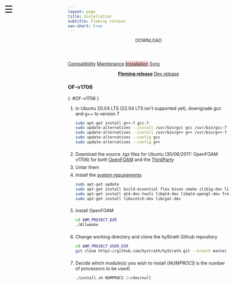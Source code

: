 ```yaml
---
layout: page
title: Installation
subtitle: Fleming release
nav-short: true
--- 
```


<div id="mySidenav" class="sidenav">
  <a href="javascript:void(0)" class="closebtn" onclick="closeNav()"><i class='fa fa-times'></i></a>
  <header>DOWNLOAD</header>
  <a href="https://hystrath.github.io/download/compatibility/">Compatibility</a>
  <a href="https://hystrath.github.io/download/maintenance/">Maintenance</a>
  <a href="https://hystrath.github.io/download/fleming/installation/" style="background-color:#FFCCCC">Installation</a>
  <a href="https://hystrath.github.io/download/fleming/sync/">Sync</a>
</div>

<span style="position: fixed;font-size:30px;cursor:pointer; margin:0px; top:60px;left:30px;" onclick="reopenNav()">&#9776;</span>

<script>
function openNav() {
  document.getElementById("mySidenav").style.width = "210px";
  document.getElementById("mySidenav").style.transition = "0s";
}

function closeNav() {
  document.getElementById("mySidenav").style.width = "0px";
  localStorage.removeItem('show_sidenav');
}

function reopenNav() {
  document.getElementById("mySidenav").style.width = "210px";
  document.getElementById("mySidenav").style.transition = "0.5s";
  localStorage.setItem("show_sidenav", true);
}

if (localStorage.getItem("show_sidenav")) openNav()
</script>

<p align="center">
  <a class="btn btn-warning" href="https://hystrath.github.io/download/fleming/installation/" role="button"><b>Fleming release</b></a>
  <a class="btn btn-outline-dark" href="https://hystrath.github.io/download/dev/installation/" role="button">Dev release</a>
</p>

### OF-v1706
{: #OF-v1706 }

1. In Ubuntu 20.04 LTS (22.04 LTS isn't supported yet), downgrade gcc and g++ to version 7
    ```sh
    sudo apt-get install g++-7 gcc-7
    sudo update-alternatives --install /usr/bin/gcc gcc /usr/bin/gcc-7 7
    sudo update-alternatives --install /usr/bin/g++ g++ /usr/bin/g++-7 7
    sudo update-alternatives --config gcc
    sudo update-alternatives --config g++
    ```
    <div style="line-height:50%;">
        <br>
    </div>
2. Download the source .tgz files for Ubuntu (30/06/2017: OpenFOAM v1706) for both [OpenFOAM](https://sourceforge.net/projects/openfoam/files/v1706/OpenFOAM-v1706.tgz) and the [ThirdParty](https://sourceforge.net/projects/openfoam/files/v1706/ThirdParty-v1706.tgz)  
    <div style="line-height:50%;">
        <br>
    </div>
3. Untar them  
    <div style="line-height:50%;">
        <br>
    </div>
4. Install the [system requirements](https://www.openfoam.com/documentation/system-requirements.php)  
    ```sh
    sudo apt-get update
    sudo apt-get install build-essential flex bison cmake zlib1g-dev libboost-system-dev libboost-thread-dev libopenmpi-dev openmpi-bin gnuplot libreadline-dev libncurses-dev libxt-dev
    sudo apt-get install qt4-dev-tools libqt4-dev libqt4-opengl-dev freeglut3-dev libqtwebkit-dev
    sudo apt-get install libscotch-dev libcgal-dev
    ```
    <div style="line-height:50%;">
        <br>
    </div>
5. Install OpenFOAM    
    ```sh
    cd $WM_PROJECT_DIR
    ./Allwmake
    ```
    <div style="line-height:50%;">
        <br>
    </div>
6. Change working directory and clone the hyStrath Github repository   
    ```sh
    cd $WM_PROJECT_USER_DIR
    git clone https://github.com/hystrath/hyStrath.git --branch master --single-branch && cd hyStrath/
    ```
    <div style="line-height:50%;">
        <br>
    </div>
7. Decide which module(s) you wish to install (_NUMPROCS_ is the number of processors to be used)  
    ```sh 
    ./install.sh NUMPROCS 2>/dev/null
    ```
